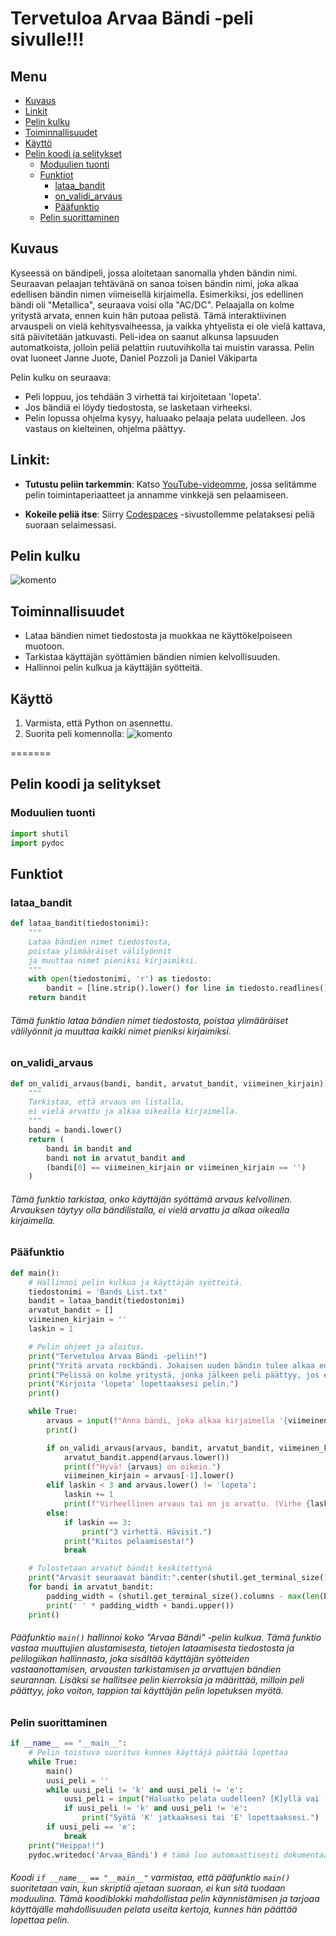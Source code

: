 # Tervetuloa Arvaa Bändi -peli sivulle!!!

## Menu
- [Kuvaus](#kuvaus)
- [Linkit](#linkit)
- [Pelin kulku](#pelin-kulku)
- [Toiminnallisuudet](#toiminnallisuudet)
- [Käyttö](#käyttö)
- [Pelin koodi ja selitykset](#pelin-koodi-ja-selitykset)
  - [Moduulien tuonti](#moduulien-tuonti)
  - [Funktiot](#funktiot)
    - [lataa_bandit](#lataa_bandit)
    - [on_validi_arvaus](#on_validi_arvaus)
    - [Pääfunktio](#pääfunktio)
  - [Pelin suorittaminen](#pelin-suorittaminen)

## Kuvaus
Kyseessä on bändipeli, jossa aloitetaan sanomalla yhden bändin nimi. Seuraavan pelaajan tehtävänä on sanoa toisen bändin nimi, joka alkaa edellisen bändin nimen viimeisellä kirjaimella. Esimerkiksi, jos edellinen bändi oli "Metallica", seuraava voisi olla "AC/DC". Pelaajalla on kolme yritystä arvata, ennen kuin hän putoaa pelistä. Tämä interaktiivinen arvauspeli on vielä kehitysvaiheessa, ja vaikka yhtyelista ei ole vielä kattava, sitä päivitetään jatkuvasti. Peli-idea on saanut alkunsa lapsuuden automatkoista, jolloin peliä pelattiin ruutuvihkolla tai muistin varassa. Pelin ovat luoneet Janne Juote, Daniel Pozzoli ja Daniel Väkiparta

Pelin kulku on seuraava:
* Peli loppuu, jos tehdään 3 virhettä tai kirjoitetaan 'lopeta'.
* Jos bändiä ei löydy tiedostosta, se lasketaan virheeksi.
* Pelin lopussa ohjelma kysyy, haluaako pelaaja pelata uudelleen. Jos vastaus on kielteinen, ohjelma päättyy.


## Linkit:
* **Tutustu peliin tarkemmin**: Katso [YouTube-videomme](), jossa selitämme pelin toimintaperiaatteet ja annamme vinkkejä sen pelaamiseen.
  
* **Kokeile peliä itse**: Siirry [Codespaces](https://organic-yodel-wrgw4pqxq59c95g4.github.dev/) -sivustollemme pelataksesi peliä suoraan selaimessasi.

## Pelin kulku
<img src="pelin virtauskaavio.png" alt="komento" style="">

## Toiminnallisuudet
- Lataa bändien nimet tiedostosta ja muokkaa ne käyttökelpoiseen muotoon.
- Tarkistaa käyttäjän syöttämien bändien nimien kelvollisuuden.
- Hallinnoi pelin kulkua ja käyttäjän syötteitä.

## Käyttö
1. Varmista, että Python on asennettu.
2. Suorita peli komennolla:
   <img src="Screenshot 2024-05-29 021312.png" alt="komento" style="">
    
=======

## Pelin koodi ja selitykset

### Moduulien tuonti
```python
import shutil
import pydoc 
```
## Funktiot


### lataa_bandit
```python
def lataa_bandit(tiedostonimi):
    """
    Lataa bändien nimet tiedostosta, 
    poistaa ylimääräiset välilyönnit 
    ja muuttaa nimet pieniksi kirjaimiksi.
    """
    with open(tiedostonimi, 'r') as tiedosto:
        bandit = [line.strip().lower() for line in tiedosto.readlines()]
    return bandit
```
###### Tämä funktio lataa bändien nimet tiedostosta, poistaa ylimääräiset välilyönnit ja muuttaa kaikki nimet pieniksi kirjaimiksi.

### on_validi_arvaus
```python
def on_validi_arvaus(bandi, bandit, arvatut_bandit, viimeinen_kirjain):
    """
    Tarkistaa, että arvaus on listalla, 
    ei vielä arvattu ja alkaa oikealla kirjaimella.
    """
    bandi = bandi.lower()
    return (
        bandi in bandit and
        bandi not in arvatut_bandit and
        (bandi[0] == viimeinen_kirjain or viimeinen_kirjain == '')
    )
```
###### Tämä funktio tarkistaa, onko käyttäjän syöttämä arvaus kelvollinen. Arvauksen täytyy olla bändilistalla, ei vielä arvattu ja alkaa oikealla kirjaimella.

### Pääfunktio
```python
def main():
    # Hallinnoi pelin kulkua ja käyttäjän syötteitä.
    tiedostonimi = 'Bands_List.txt'
    bandit = lataa_bandit(tiedostonimi)
    arvatut_bandit = []
    viimeinen_kirjain = ''
    laskin = 1

    # Pelin ohjeet ja aloitus.
    print("Tervetuloa Arvaa Bändi -peliin!")
    print("Yritä arvata rockbändi. Jokaisen uuden bändin tulee alkaa edellisen bändin viimeisellä kirjaimella.")
    print("Pelissä on kolme yritystä, jonka jälkeen peli päättyy, jos et arvaa oikein.")
    print("Kirjoita 'lopeta' lopettaaksesi pelin.")
    print()

    while True:
        arvaus = input(f"Anna bändi, joka alkaa kirjaimella '{viimeinen_kirjain.upper()}' (tai mikä tahansa, jos ensimmäinen arvaus): ").strip()
        print()

        if on_validi_arvaus(arvaus, bandit, arvatut_bandit, viimeinen_kirjain):
            arvatut_bandit.append(arvaus.lower())
            print(f"Hyvä! {arvaus} on oikein.")
            viimeinen_kirjain = arvaus[-1].lower()
        elif laskin < 3 and arvaus.lower() != 'lopeta':
            laskin += 1
            print(f"Virheellinen arvaus tai on jo arvattu. (Virhe {laskin-1}) Yritä uudelleen.")
        else:
            if laskin == 3:
                print("3 virhettä. Hävisit.")
            print("Kiitos pelaamisesta!")
            break

    # Tulostetaan arvatut bändit keskitettynä
    print("Arvasit seuraavat bändit:".center(shutil.get_terminal_size().columns))
    for bandi in arvatut_bandit:
        padding_width = (shutil.get_terminal_size().columns - max(len(bandi) for bandi in arvatut_bandit)) // 2
        print(' ' * padding_width + bandi.upper())
    print()
```
###### Pääfunktio `main()` hallinnoi koko "Arvaa Bändi" -pelin kulkua. Tämä funktio vastaa muuttujien alustamisesta, tietojen lataamisesta tiedostosta ja pelilogiikan hallinnasta, joka sisältää käyttäjän syötteiden vastaanottamisen, arvausten tarkistamisen ja arvattujen bändien seurannan. Lisäksi se hallitsee pelin kierroksia ja määrittää, milloin peli päättyy, joko voiton, tappion tai käyttäjän pelin lopetuksen myötä.

### Pelin suorittaminen
```python
if __name__ == "__main__":
    # Pelin toistuva suoritus kunnes käyttäjä päättää lopettaa
    while True:
        main()
        uusi_peli = ''
        while uusi_peli != 'k' and uusi_peli != 'e':
            uusi_peli = input("Haluatko pelata uudelleen? [K]yllä vai [E]i ").lower().strip()
            if uusi_peli != 'k' and uusi_peli != 'e':
                print("Syötä 'K' jatkaaksesi tai 'E' lopettaaksesi.")
        if uusi_peli == 'e':
            break
    print("Heippa!!")
    pydoc.writedoc('Arvaa_Bändi') # tämä luo automaattisesti dokumentaation pydoc-muodossa.
```
###### Koodi `if __name__ == "__main__"` varmistaa, että pääfunktio `main()` suoritetaan vain, kun skriptiä ajetaan suoraan, ei kun sitä tuodaan moduulina. Tämä koodiblokki mahdollistaa pelin käynnistämisen ja tarjoaa käyttäjälle mahdollisuuden pelata useita kertoja, kunnes hän päättää lopettaa pelin.




